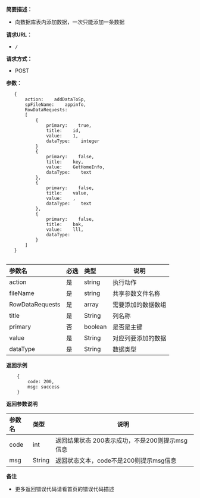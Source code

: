 **简要描述：**

- 向数据库表内添加数据，一次只能添加一条数据

**请求URL：**
- ` / `

**请求方式：**
- POST

**参数：**

 ```
	{
		action:    addDataToSp,
		spFileName:    appinfo,
		RowDataRequests:
		[
			{
				primary:    true,
				title:    id,
				value:    1,
				dataType:    integer
			}
			{
				primary:    false,
				title:    key,
				value:    GetHomeInfo,
				dataType:    text
			},
			{
				primary:    false,
				title:    value,
				value:    ,
				dataType:    text
			},
			{
				primary:    false,
				title:    bak,
				value:    lll,
				dataType:    
			}
		]
	}


 ```


|参数名|必选|类型|说明|
|:----    |:---|:----- |-----   |
|action |是  |string |执行动作   |
|fileName     |是  |string | 共享参数文件名称    |
|RowDataRequests     |是  |array |需要添加的数据数组 |
|title     |是  |String | 列名称    |
|primary     |否  |boolean | 是否是主键    |
|value     |是  |String | 对应列要添加的数据    |
|dataType     |是  |String | 数据类型    |

 **返回示例**

```
	{
		code: 200,
		msg: success
	}
```

 **返回参数说明**

|参数名|类型|说明|
|:-----  |:-----|-----                           |
|code |int   |返回结果状态 200表示成功，不是200则提示msg信息  |
|msg |String   |返回状态文本，code不是200则提示msg信息  |


 **备注**

- 更多返回错误代码请看首页的错误代码描述


